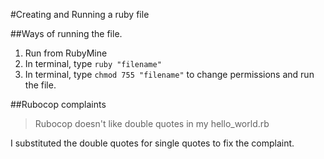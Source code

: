 #Creating and Running a ruby file

##Ways of running the file.

1) Run from RubyMine
2) In terminal, type `ruby "filename"` 
3) In terminal, type `chmod 755 "filename"` to change permissions and run the file.

##Rubocop complaints

>Rubocop doesn't like double quotes in my hello_world.rb

I substituted the double quotes for single quotes to fix the complaint.
